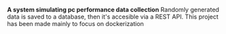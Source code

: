 **A system simulating pc performance data collection**
Randomly generated data is saved to a database, then it's accesible via a REST API.
This project has been made mainly to focus on dockerization
